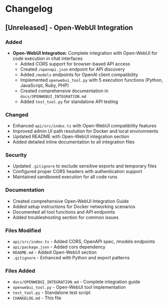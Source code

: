 # Changelog

## [Unreleased] - Open-WebUI Integration

### Added
- **Open-WebUI Integration**: Complete integration with Open-WebUI for code execution in chat interfaces
  - Added CORS support for browser-based API access
  - Created `/openapi.json` endpoint for API discovery
  - Added `/models` endpoints for OpenAI client compatibility
  - Implemented `openwebui_tool.py` with 5 execution functions (Python, JavaScript, Ruby, PHP)
  - Created comprehensive documentation in `docs/OPENWEBUI_INTEGRATION.md`
  - Added `test_tool.py` for standalone API testing

### Changed
- Enhanced `api/src/index.ts` with Open-WebUI compatibility features
- Improved admin UI path resolution for Docker and local environments
- Updated README with Open-WebUI integration section
- Added detailed inline documentation to all integration files

### Security
- Updated `.gitignore` to exclude sensitive exports and temporary files
- Configured proper CORS headers with authentication support
- Maintained sandboxed execution for all code runs

### Documentation
- Created comprehensive Open-WebUI Integration Guide
- Added setup instructions for Docker networking scenarios
- Documented all tool functions and API endpoints
- Added troubleshooting section for common issues

### Files Modified
- `api/src/index.ts` - Added CORS, OpenAPI spec, /models endpoints
- `api/package.json` - Added cors dependency
- `README.md` - Added Open-WebUI section
- `.gitignore` - Enhanced with Python and export patterns

### Files Added
- `docs/OPENWEBUI_INTEGRATION.md` - Complete integration guide
- `openwebui_tool.py` - Open-WebUI tool implementation
- `test_tool.py` - Standalone test script
- `CHANGELOG.md` - This file

